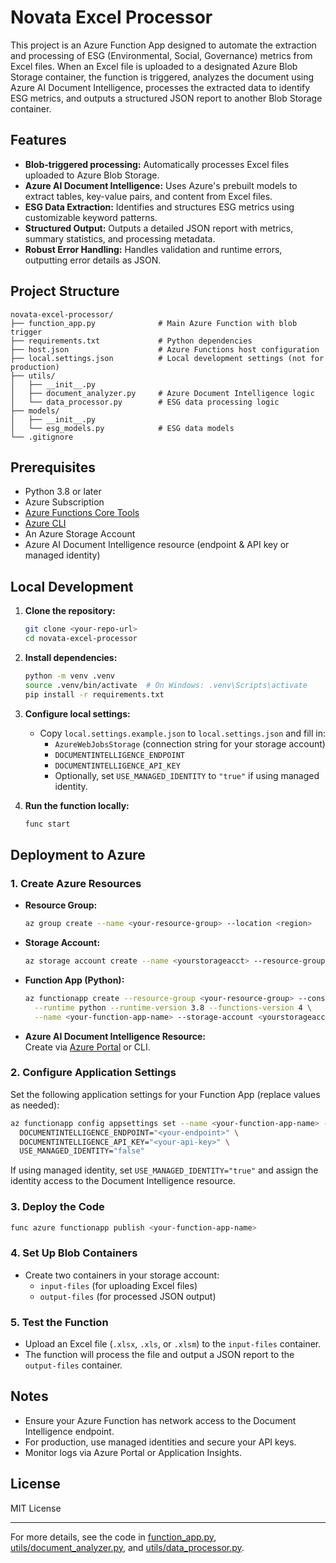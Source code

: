 # Novata Excel Processor

This project is an Azure Function App designed to automate the extraction and processing of ESG (Environmental, Social, Governance) metrics from Excel files. When an Excel file is uploaded to a designated Azure Blob Storage container, the function is triggered, analyzes the document using Azure AI Document Intelligence, processes the extracted data to identify ESG metrics, and outputs a structured JSON report to another Blob Storage container.

## Features

- **Blob-triggered processing:** Automatically processes Excel files uploaded to Azure Blob Storage.
- **Azure AI Document Intelligence:** Uses Azure's prebuilt models to extract tables, key-value pairs, and content from Excel files.
- **ESG Data Extraction:** Identifies and structures ESG metrics using customizable keyword patterns.
- **Structured Output:** Outputs a detailed JSON report with metrics, summary statistics, and processing metadata.
- **Robust Error Handling:** Handles validation and runtime errors, outputting error details as JSON.

## Project Structure

```
novata-excel-processor/
├── function_app.py              # Main Azure Function with blob trigger
├── requirements.txt             # Python dependencies
├── host.json                    # Azure Functions host configuration
├── local.settings.json          # Local development settings (not for production)
├── utils/
│   ├── __init__.py
│   ├── document_analyzer.py     # Azure Document Intelligence logic
│   └── data_processor.py        # ESG data processing logic
├── models/
│   ├── __init__.py
│   └── esg_models.py            # ESG data models
└── .gitignore
```

## Prerequisites

- Python 3.8 or later
- Azure Subscription
- [Azure Functions Core Tools](https://docs.microsoft.com/azure/azure-functions/functions-run-local)
- [Azure CLI](https://docs.microsoft.com/cli/azure/install-azure-cli)
- An Azure Storage Account
- Azure AI Document Intelligence resource (endpoint & API key or managed identity)

## Local Development

1. **Clone the repository:**
   ```sh
   git clone <your-repo-url>
   cd novata-excel-processor
   ```

2. **Install dependencies:**
   ```sh
   python -m venv .venv
   source .venv/bin/activate  # On Windows: .venv\Scripts\activate
   pip install -r requirements.txt
   ```

3. **Configure local settings:**
   - Copy `local.settings.example.json` to `local.settings.json` and fill in:
     - `AzureWebJobsStorage` (connection string for your storage account)
     - `DOCUMENTINTELLIGENCE_ENDPOINT`
     - `DOCUMENTINTELLIGENCE_API_KEY`
     - Optionally, set `USE_MANAGED_IDENTITY` to `"true"` if using managed identity.

4. **Run the function locally:**
   ```sh
   func start
   ```

## Deployment to Azure

### 1. Create Azure Resources

- **Resource Group:**
  ```sh
  az group create --name <your-resource-group> --location <region>
  ```

- **Storage Account:**
  ```sh
  az storage account create --name <yourstorageacct> --resource-group <your-resource-group> --sku Standard_LRS
  ```

- **Function App (Python):**
  ```sh
  az functionapp create --resource-group <your-resource-group> --consumption-plan-location <region> \
    --runtime python --runtime-version 3.8 --functions-version 4 \
    --name <your-function-app-name> --storage-account <yourstorageacct>
  ```

- **Azure AI Document Intelligence Resource:**  
  Create via [Azure Portal](https://portal.azure.com/) or CLI.

### 2. Configure Application Settings

Set the following application settings for your Function App (replace values as needed):

```sh
az functionapp config appsettings set --name <your-function-app-name> --resource-group <your-resource-group> --settings \
  DOCUMENTINTELLIGENCE_ENDPOINT="<your-endpoint>" \
  DOCUMENTINTELLIGENCE_API_KEY="<your-api-key>" \
  USE_MANAGED_IDENTITY="false"
```

If using managed identity, set `USE_MANAGED_IDENTITY="true"` and assign the identity access to the Document Intelligence resource.

### 3. Deploy the Code

```sh
func azure functionapp publish <your-function-app-name>
```

### 4. Set Up Blob Containers

- Create two containers in your storage account:
  - `input-files` (for uploading Excel files)
  - `output-files` (for processed JSON output)

### 5. Test the Function

- Upload an Excel file (`.xlsx`, `.xls`, or `.xlsm`) to the `input-files` container.
- The function will process the file and output a JSON report to the `output-files` container.

## Notes

- Ensure your Azure Function has network access to the Document Intelligence endpoint.
- For production, use managed identities and secure your API keys.
- Monitor logs via Azure Portal or Application Insights.

## License

MIT License

---

For more details, see the code in [function_app.py](function_app.py), [utils/document_analyzer.py](utils/document_analyzer.py), and [utils/data_processor.py](utils/data_processor.py).